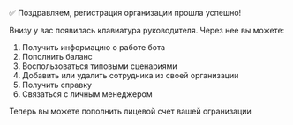 ✅ Поздравляем, регистрация организации прошла успешно!

Внизу у вас появилась клавиатура руководителя. Через нее вы можете:

1. Получить информацию о работе бота
2. Пополнить баланс
3. Воспользоваться типовыми сценариями
4. Добавить или удалить сотрудника из своей организации
5. Получить справку
6. Связаться с личным менеджером

Теперь вы можете пополнить лицевой счет вашей огранизации